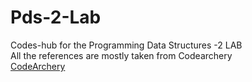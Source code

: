 # Pds-2-Lab
Codes-hub for the Programming Data Structures -2 LAB <br />
All the references are mostly taken from Codearchery <br />
[CodeArchery](https://www.youtube.com/channel/UCA2YOQHuWzVn1TWmlK5XYxA)
